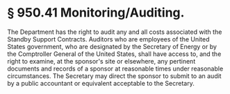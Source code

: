 # § 950.41   Monitoring/Auditing.

The Department has the right to audit any and all costs associated with the Standby Support Contracts. Auditors who are employees of the United States government, who are designated by the Secretary of Energy or by the Comptroller General of the United States, shall have access to, and the right to examine, at the sponsor's site or elsewhere, any pertinent documents and records of a sponsor at reasonable times under reasonable circumstances. The Secretary may direct the sponsor to submit to an audit by a public accountant or equivalent acceptable to the Secretary.




